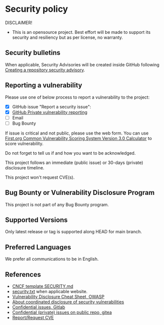 # Security policy

<!--
    SPDX-FileCopyrightText: 2025 The python_openobserve authors
    SPDX-License-Identifier: CC-BY-SA-4.0
-->

DISCLAIMER!

* This is an opensource project. Best effort will be made to support its security and resiliency but as per license, no warranty.

## Security bulletins

When applicable, Security Advisories will be created inside GitHub following [Creating a repository security advisory](https://docs.github.com/en/code-security/security-advisories/repository-security-advisories/creating-a-repository-security-advisory).

## Reporting a vulnerability

Please use one of below process to report a vulnerability to the project:

<!-- Full Disclosure -->
* [x] GitHub issue "Report a security issue":
* [x] [GitHub Private vulnerability reporting](https://docs.github.com/en/code-security/security-advisories/guidance-on-reporting-and-writing/privately-reporting-a-security-vulnerability)
* [ ] Email
* [ ] Bug Bounty

If issue is critical and not public, please use the web form.
You can use [First.org Common Vulnerability Scoring System Version 3.0 Calculator](https://www.first.org/cvss/calculator/3.0) to score vulnerability.

Do not forget to tell us if and how you want to be acknowledged.

This project follows an immediate (public issue) or 30-days (private) disclosure timeline.

This project won't request CVE(s).

## Bug Bounty or Vulnerability Disclosure Program

This project is not part of any Bug Bounty program.

## Supported Versions

Only latest release or tag is supported along HEAD for main branch.

## Preferred Languages

We prefer all communications to be in English.

## References

* [CNCF template SECURITY.md](https://github.com/cncf/tag-security/blob/main/project-resources/templates/SECURITY.md)
* [security.txt](https://securitytxt.org/) when applicable website.
* [Vulnerability Disclosure Cheat Sheet, OWASP](https://cheatsheetseries.owasp.org/cheatsheets/Vulnerability_Disclosure_Cheat_Sheet.html)
* [About coordinated disclosure of security vulnerabilities](https://docs.github.com/en/code-security/security-advisories/guidance-on-reporting-and-writing/about-coordinated-disclosure-of-security-vulnerabilities)
* [Confidential issues, Gitlab](https://docs.gitlab.com/ee/user/project/issues/confidential_issues.html)
* [Confidential (private) issues on public repo, gitea](https://github.com/go-gitea/gitea/issues/3217)
* [Report/Request CVE](https://www.cve.org/ResourcesSupport/ReportRequest)
